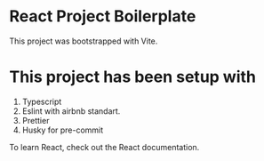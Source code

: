 # React Project Boilerplate
This project was bootstrapped with Vite.

# This project has been setup with
1. Typescript
2. Eslint with airbnb standart.
3. Prettier
4. Husky for pre-commit


To learn React, check out the React documentation.
